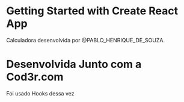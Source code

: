 # Getting Started with Create React App

Calculadora desenvolvida por @PABLO_HENRIQUE_DE_SOUZA.

# Desenvolvida Junto com a Cod3r.com

Foi usado Hooks dessa vez
